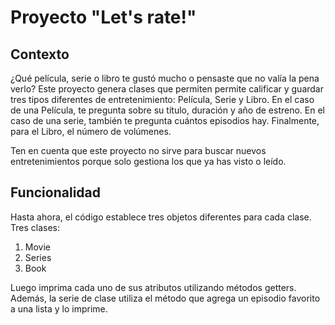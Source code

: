 # Proyecto "Let's rate!"

## Contexto
¿Qué película, serie o libro te gustó mucho o pensaste que no valía la pena verlo? Este proyecto genera clases que permiten
permite calificar y guardar tres tipos diferentes de entretenimiento: Película, Serie y Libro. En el caso de una Película, te pregunta sobre su título, duración y año de estreno. En el caso de una serie, también te pregunta cuántos episodios hay. Finalmente, para el Libro, el número de volúmenes.

Ten en cuenta que este proyecto no sirve para buscar nuevos entretenimientos porque solo gestiona los que ya has visto o leído.

## Funcionalidad

Hasta ahora, el código establece tres objetos diferentes para cada clase.
Tres clases:
1. Movie
3. Series
4. Book

Luego imprima cada uno de sus atributos utilizando métodos getters.
Además, la serie de clase utiliza el método que agrega un episodio favorito a una lista y lo imprime.
